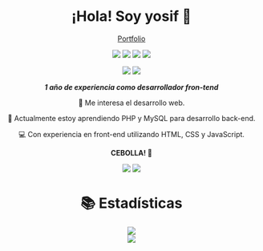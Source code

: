 <div align="center">

<h1>¡Hola! Soy yosif 👋</h1>

  <a href="https://yxsif.netlify.app/">Portfolio</a>

![](https://img.shields.io/badge/html-0d1117?style=for-the-badge&logo=html5&logoColor=E34F26)
![](https://img.shields.io/badge/css-0d1117?style=for-the-badge&logo=css3&logoColor=1572B6)
![](https://img.shields.io/badge/js-0d1117?style=for-the-badge&logo=javascript&logoColor=f7DF1E)
![](https://img.shields.io/badge/php-0d1117?style=for-the-badge&logo=php&logoColor=blue)

![](https://img.shields.io/badge/MySql-0d1117?style=for-the-badge&logo=mysql&logoColor=blue)
![](https://img.shields.io/badge/MongoDB-0d1117?style=for-the-badge&logo=mongodb&logoColor=green)


<em><strong>1 año de experiencia como desarrollador fron-tend</strong></em>

👀 Me interesa el desarrollo web.

🌱 Actualmente estoy aprendiendo PHP y MySQL para desarrollo back-end.

💻 Con experiencia en front-end utilizando HTML, CSS y JavaScript.

<strong>CEBOLLA! 🧅</strong>

<a href="https://instagram.com/yxsif.dev">![](https://img.shields.io/badge/Instagram-0d1117?style=for-the-badge&logo=instagram&logoColor=automatic)</a>
<a href="https://twitter.com/yxsifdev">![](https://img.shields.io/badge/Twitter-0d1117?style=for-the-badge&logo=x&logoColor=automatic)</a>

# 📚 Estadísticas


<picture>
  <source
    srcset="https://github-readme-stats.vercel.app/api?username=yxsifdev&show_icons=true&theme=rose_pine"
    media="(prefers-color-scheme: dark)"
  />
  <source
    srcset="https://github-readme-stats.vercel.app/api?username=yxsifdev&show_icons=true"
    media="(prefers-color-scheme: light), (prefers-color-scheme: no-preference)"
  />
  <img src="https://github-readme-stats.vercel.app/api?username=yxsifdev&show_icons=true" />
</picture>
<br />
<picture>
  <source
    srcset="https://github-readme-stats.vercel.app/api/top-langs/?username=yxsifdev&layout=donut&theme=rose_pine"
    media="(prefers-color-scheme: dark)"
  />
  <source
    srcset="https://github-readme-stats.vercel.app/api/top-langs/?username=yxsifdev&layout=donut"
    media="(prefers-color-scheme: light), (prefers-color-scheme: no-preference)"
  />
  <img src="https://github-readme-stats.vercel.app/api/top-langs/?username=yxsifdev&layout=donut" />
</picture>


</div>
